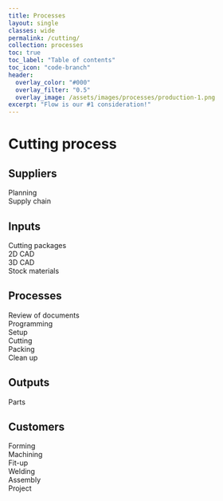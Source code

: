 ```yaml
---
title: Processes
layout: single
classes: wide
permalink: /cutting/
collection: processes
toc: true
toc_label: "Table of contents"
toc_icon: "code-branch"
header:
  overlay_color: "#000"
  overlay_filter: "0.5"
  overlay_image: /assets/images/processes/production-1.png
excerpt: "Flow is our #1 consideration!"
---
```

# Cutting process

## Suppliers
Planning  
Supply chain  
## Inputs
Cutting packages  
2D CAD  
3D CAD  
Stock materials    
## Processes
Review of documents  
Programming  
Setup  
Cutting  
Packing  
Clean up    
## Outputs
Parts     
## Customers
Forming  
Machining  
Fit-up  
Welding  
Assembly  
Project   
